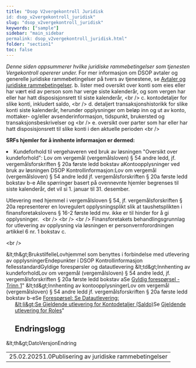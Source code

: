 ```yaml
---
title: "Dsop V2vergekontroll Juridisk
id: dsop_v2vergekontroll_juridisk"
slug: "dsop_v2vergekontroll_juridisk"
keywords: ["sample"]
sidebar: "main_sidebar
permalink: dsop_v2vergekontroll_juridisk.html"
folder: "section1"
toc: false
---
```


<i>Denne siden oppsummerer hvilke juridiske rammebetingelser som tjenesten Vergekontroll opererer under.  </i>For mer informasjon om DSOP avtaler og generelle juridiske rammebetingelser på tvers av tjenestene, se [Avtaler og juridiske rammebetingelser](https://dokumentasjon.dsop.no/dsop_dsop_avtaler_og_juridisk.html).</i>
  b. lister med oversikt over konti som eies eller har vært eid av person som har verge siste kalenderår, og som vergen har eller har hatt disposisjonsrett til siste kalenderår, <br \/>
  c. kontodetaljer for slike konti, inkludert saldo, <br \/>
  d. detaljert transaksjonshistorikk for slike konti siste kalenderår, herunder opplysninger om beløp inn og ut av konto, mottaker- og/eller avsenderinformasjon, tidspunkt, brukersted og transaksjonsbeskrivelser og <br \/>
  e. oversikt over parter som har eller har hatt disposisjonsrett til slike konti i den aktuelle perioden <br \/>
</p>

**SRFs hjemler for å innhente informasjon er dermed:**
<li> Kundeforhold til vergehaveren ved bruk av løsningen "Oversikt over kundeforhold":</l> Lov om vergemål (vergemålsloven) &sect; 54 andre ledd, jf. vergemålsforskriften &sect; 20a første ledd bokstav a</u>Kontoopplysninger ved bruk av løsningen DSOP Kontrollinformasjon:</l>Lov om vergemål (vergemålsloven) &sect; 54 andre ledd jf. vergemålsforskriften &sect; 20a første ledd bokstav b-e</u>
Alle spørringer basert på ovennevnte hjemler begrenses til siste kalenderår, det vil si 1. januar til 31. desember.  

Utlevering med hjemmel i vergemålsloven &sect; 54, jf. vergemålsforskriften &sect; 20a representerer en lovregulert opplysningsplikt slik at taushetsplikten i finansforetakslovens &sect; 16-2 første ledd mv. ikke er til hinder for å gi opplysninger.  
<br \/> <br \/> <br \/>
Finansforetakets behandlingsgrunnlag for utlevering av opplysning via løsningen er personvernforordningen artikkel 6 nr. 1 bokstav c.  

<br \/>

<table>
  <tr>
    &amp;lt;th&amp;gt;Brukstilfelle</t>Lovhjemmel som benyttes i forbindelse med utlevering av opplysninger</t>Endepunkter i DSOP Kontrollinformasjon fellesstandard</t>Gyldige forespørsler og datautlevering</t>
    &amp;lt;td&amp;gt;Innhenting av kundeforhold</t>Lov om vergemål (vergemålsloven) &sect; 54 andre ledd, jf. vergemålsforskriften &sect; 20a første ledd bokstav a</t>Se <a href="https: \/>Tillatte endepunkter i trinn 1 for tjenesten Vergekontroll&amp;lt;/a>Se <a href="https: \/>Gyldig forespørsel - Trinn 1</a>"
    &amp;lt;td&amp;gt;Innhenting av kontoopplysninger</t>Lov om vergemål (vergemålsloven) &sect; 54 andre ledd jf. vergemålsforskriften &sect; 20a første ledd bokstav b-e</t>Se <a href="https: \/>Tillatte endepunkter i trinn 2 for tjenesten Vergekontroll&amp;lt;/a>"
      <u>Forespørsel:</u> Se <a href="https: \/>Gyldig forespørsel - Trinn 2&amp;lt;/a><br \/>"
      <u>Datautlevering:</u>
      <ul>
        &amp;lt;li&amp;gt;Se <a href="https: \/>Gjeldende utlevering for Kontoliste&amp;lt;/a>Se <a href="https: \/>Gjeldende utlevering for Kontodetaljer (Saldo)</a>Se <a href="https: \/>Gjeldende utlevering for Transaksjoner&amp;lt;/a>Se <a href="https: \/>Gjeldende utlevering for Roles</a>"

<h2> Endringslogg </h>
  <tr>
    &amp;lt;th&amp;gt;Dato</t>Versjon</t>Endring</t>
    <td>25.02.2025</t>1.0</t>Publisering av juridiske rammebetingelser</td &amp;amp; gt;
   </tr &amp;amp; gt;
</table &amp;amp; gt;

